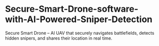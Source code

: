 # Secure-Smart-Drone-software-with-AI-Powered-Sniper-Detection
Secure Smart Drone – AI UAV that securely navigates battlefields, detects hidden snipers, and shares their location in real time.
